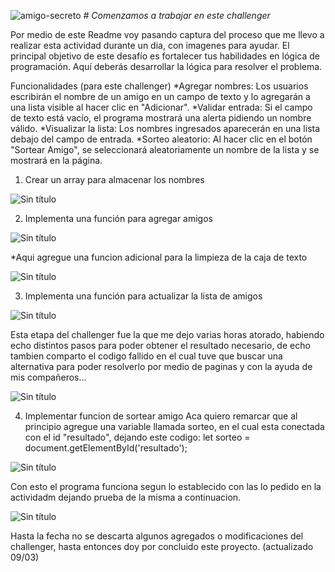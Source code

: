 ![amigo-secreto](https://github.com/user-attachments/assets/ca21fe20-0a4c-4e12-85d8-1e5f52109780)
<em> # Comenzamos a trabajar en este challenger </em>

Por medio de este Readme voy pasando captura del proceso que me llevo a realizar esta actividad durante un dia, con imagenes para ayudar.
El principal objetivo de este desafío es fortalecer tus habilidades en lógica de programación. Aquí deberás desarrollar la lógica para resolver el problema.

Funcionalidades (para este challenger)
*Agregar nombres: Los usuarios escribirán el nombre de un amigo en un campo de texto y lo agregarán a una lista visible al hacer clic en "Adicionar".
*Validar entrada: Si el campo de texto está vacío, el programa mostrará una alerta pidiendo un nombre válido.
*Visualizar la lista: Los nombres ingresados aparecerán en una lista debajo del campo de entrada.
*Sorteo aleatorio: Al hacer clic en el botón "Sortear Amigo", se seleccionará aleatoriamente un nombre de la lista y se mostrará en la página.

1) Crear un array para almacenar los nombres



![Sin título](https://github.com/user-attachments/assets/f43ed7ab-da6d-4279-8206-1a1002ae873c)



2) Implementa una función para agregar amigos



![Sin título](https://github.com/user-attachments/assets/59f8cdbc-6d1e-41e0-8433-935287a4d69b)



*Aqui agregue una funcion adicional para la limpieza de la caja de texto



![Sin título](https://github.com/user-attachments/assets/3c19e692-e86a-49e1-9e8f-cc2afe46010c)



3) Implementa una función para actualizar la lista de amigos



![Sin título](https://github.com/user-attachments/assets/837ccf69-bf6e-445c-a57d-732049ee3cf8)




Esta etapa del challenger fue la que me dejo varias horas atorado, habiendo echo distintos pasos para poder obtener el resultado necesario, de echo tambien comparto el codigo fallido en el cual tuve que buscar
una alternativa para poder resolverlo por medio de paginas y con la ayuda de mis compañeros...


![Sin título](https://github.com/user-attachments/assets/956a0820-4d08-430f-a21e-b84eac3fbebb)



4) Implementar funcion de sortear amigo
Aca quiero remarcar que al principio agregue una variable llamada sorteo, en el cual esta conectada con el id "resultado", dejando este codigo:
let sorteo = document.getElementById('resultado');


![Sin título](https://github.com/user-attachments/assets/3ecdce08-71c5-4376-9eec-d47791eb421d)



Con esto el programa funciona segun lo establecido con las lo pedido en la actividadm dejando prueba de la misma a continuacion.


![Sin título](https://github.com/user-attachments/assets/29864728-4988-4f16-812d-0119b9bd0eff)


Hasta la fecha no se descarta algunos agregados o modificaciones del challenger, hasta entonces doy por concluido este proyecto.
(actualizado 09/03)
